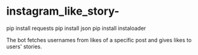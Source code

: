 # instagram_like_story-

pip install requests
pip install json
pip install instaloader

The bot fetches usernames from likes of a specific post and gives likes to users' stories.
